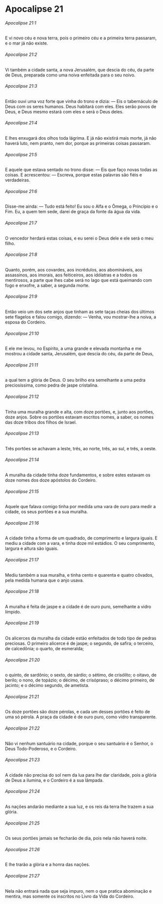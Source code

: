 # Apocalipse 21

###### Apocalipse 21:1

E vi novo céu e nova terra, pois o primeiro céu e a primeira terra passaram, e o mar já não existe.

###### Apocalipse 21:2

Vi também a cidade santa, a nova Jerusalém, que descia do céu, da parte de Deus, preparada como uma noiva enfeitada para o seu noivo.

###### Apocalipse 21:3

Então ouvi uma voz forte que vinha do trono e dizia: — Eis o tabernáculo de Deus com os seres humanos. Deus habitará com eles. Eles serão povos de Deus, e Deus mesmo estará com eles e será o Deus deles.

###### Apocalipse 21:4

E lhes enxugará dos olhos toda lágrima. E já não existirá mais morte, já não haverá luto, nem pranto, nem dor, porque as primeiras coisas passaram.

###### Apocalipse 21:5

E aquele que estava sentado no trono disse: — Eis que faço novas todas as coisas. E acrescentou: — Escreva, porque estas palavras são fiéis e verdadeiras.

###### Apocalipse 21:6

Disse-me ainda: — Tudo está feito! Eu sou o Alfa e o Ômega, o Princípio e o Fim. Eu, a quem tem sede, darei de graça da fonte da água da vida.

###### Apocalipse 21:7

O vencedor herdará estas coisas, e eu serei o Deus dele e ele será o meu filho.

###### Apocalipse 21:8

Quanto, porém, aos covardes, aos incrédulos, aos abomináveis, aos assassinos, aos imorais, aos feiticeiros, aos idólatras e a todos os mentirosos, a parte que lhes cabe será no lago que está queimando com fogo e enxofre, a saber, a segunda morte.

###### Apocalipse 21:9

Então veio um dos sete anjos que tinham as sete taças cheias dos últimos sete flagelos e falou comigo, dizendo: — Venha, vou mostrar-lhe a noiva, a esposa do Cordeiro.

###### Apocalipse 21:10

E ele me levou, no Espírito, a uma grande e elevada montanha e me mostrou a cidade santa, Jerusalém, que descia do céu, da parte de Deus,

###### Apocalipse 21:11

a qual tem a glória de Deus. O seu brilho era semelhante a uma pedra preciosíssima, como pedra de jaspe cristalina.

###### Apocalipse 21:12

Tinha uma muralha grande e alta, com doze portões, e, junto aos portões, doze anjos. Sobre os portões estavam escritos nomes, a saber, os nomes das doze tribos dos filhos de Israel.

###### Apocalipse 21:13

Três portões se achavam a leste, três, ao norte, três, ao sul, e três, a oeste.

###### Apocalipse 21:14

A muralha da cidade tinha doze fundamentos, e sobre estes estavam os doze nomes dos doze apóstolos do Cordeiro.

###### Apocalipse 21:15

Aquele que falava comigo tinha por medida uma vara de ouro para medir a cidade, os seus portões e a sua muralha.

###### Apocalipse 21:16

A cidade tinha a forma de um quadrado, de comprimento e largura iguais. E mediu a cidade com a vara, e tinha doze mil estádios. O seu comprimento, largura e altura são iguais.

###### Apocalipse 21:17

Mediu também a sua muralha, e tinha cento e quarenta e quatro côvados, pela medida humana que o anjo usava.

###### Apocalipse 21:18

A muralha é feita de jaspe e a cidade é de ouro puro, semelhante a vidro límpido.

###### Apocalipse 21:19

Os alicerces da muralha da cidade estão enfeitados de todo tipo de pedras preciosas. O primeiro alicerce é de jaspe; o segundo, de safira; o terceiro, de calcedônia; o quarto, de esmeralda;

###### Apocalipse 21:20

o quinto, de sardônio; o sexto, de sárdio; o sétimo, de crisólito; o oitavo, de berilo; o nono, de topázio; o décimo, de crisópraso; o décimo primeiro, de jacinto; e o décimo segundo, de ametista.

###### Apocalipse 21:21

Os doze portões são doze pérolas, e cada um desses portões é feito de uma só pérola. A praça da cidade é de ouro puro, como vidro transparente.

###### Apocalipse 21:22

Não vi nenhum santuário na cidade, porque o seu santuário é o Senhor, o Deus Todo-Poderoso, e o Cordeiro.

###### Apocalipse 21:23

A cidade não precisa do sol nem da lua para lhe dar claridade, pois a glória de Deus a ilumina, e o Cordeiro é a sua lâmpada.

###### Apocalipse 21:24

As nações andarão mediante a sua luz, e os reis da terra lhe trazem a sua glória.

###### Apocalipse 21:25

Os seus portões jamais se fecharão de dia, pois nela não haverá noite.

###### Apocalipse 21:26

E lhe trarão a glória e a honra das nações.

###### Apocalipse 21:27

Nela não entrará nada que seja impuro, nem o que pratica abominação e mentira, mas somente os inscritos no Livro da Vida do Cordeiro.

